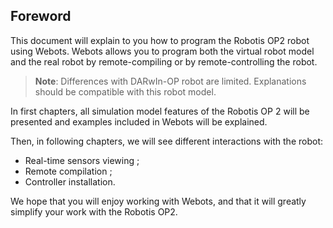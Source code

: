 ## Foreword

This document will explain to you how to program the Robotis OP2 robot using
Webots. Webots allows you to program both the virtual robot model and the real
robot by remote-compiling or by remote-controlling the robot.

>**Note**:
Differences with DARwIn-OP robot are limited. Explanations should be compatible
with this robot model.

In first chapters, all simulation model features of the Robotis OP 2 will be
presented and examples included in Webots will be explained.

Then, in following chapters, we will see different interactions with the
robot:
- Real-time sensors viewing ;
- Remote compilation ;
- Controller installation.

We hope that you will enjoy working with Webots, and that it will greatly
simplify your work with the Robotis OP2.
